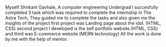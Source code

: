 Myself Shrikant Gavhale, A computer engineering Undergrad
I succesfully completed 3 task which was required to complete the internship in The Astra Tech, They guided me to complete the tasks and also given me the insights of the project
first project was Landing page about the idol. (HTML, CSS)
second project I developed is the self portfolio website.(HTML, CSS)
and third was E-commerce website.(MERN technology)
All the work is done by me with the help of mentor.
